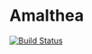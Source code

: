 # Amalthea

[![Build Status](https://travis-ci.org/Jinglue/Amalthea.svg?branch=master)](https://travis-ci.org/Jinglue/Amalthea)
